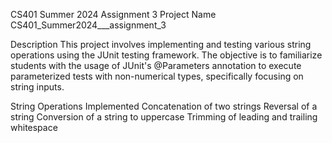 CS401 Summer 2024 Assignment 3
Project Name
CS401_Summer2024_<Firstname>_<Lastname>_assignment_3

Description
This project involves implementing and testing various string operations using the JUnit testing framework. The objective is to familiarize students with the usage of JUnit's @Parameters annotation to execute parameterized tests with non-numerical types, specifically focusing on string inputs.

String Operations Implemented
Concatenation of two strings
Reversal of a string
Conversion of a string to uppercase
Trimming of leading and trailing whitespace
